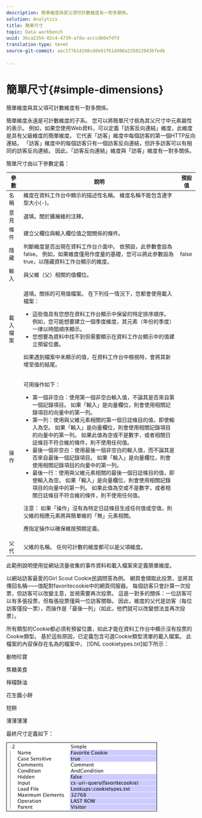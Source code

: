 ```yaml
---
description: 簡單維度與其父項可計數維度有一對多關係。
solution: Analytics
title: 簡單尺寸
topic: Data workbench
uuid: 3bca2354-02c4-4739-a7da-acccdb0efdfd
translation-type: tm+mt
source-git-commit: aec1f7b14198cdde91f61d490a235022943bfedb

---
```



# 簡單尺寸{#simple-dimensions}

簡單維度與其父項可計數維度有一對多關係。

簡單維度永遠是可計數維度的子系。 您可以將簡單尺寸視為其父尺寸中元素屬性的表示。 例如，如果您使用Web資料，可以定義「訪客反向連結」維度，此維度是具有父級維度的簡單維度。 它代表「訪客」維度中每個訪客的第一個HTTP反向連結。 「訪客」維度中的每個訪客只有一個訪客反向連結，但許多訪客可以有相同的訪客反向連結。 因此，「訪客反向連結」維度與「訪客」維度有一對多關係。

簡單尺寸由以下參數定義：

<table id="table_E6F729DFA226459DBFC1776CE8CB81F8"> 
 <thead> 
  <tr> 
   <th colname="col1" class="entry"> 參數 </th> 
   <th colname="col2" class="entry"> 說明 </th> 
   <th colname="col3" class="entry"> 預設值 </th> 
  </tr> 
 </thead>
 <tbody> 
  <tr> 
   <td colname="col1"> 名稱 </td> 
   <td colname="col2"> 維度在資料工作台中顯示的描述性名稱。 維度名稱不能包含連字型大小(-)。 </td> 
   <td colname="col3"> </td> 
  </tr> 
  <tr> 
   <td colname="col1"> 意見 </td> 
   <td colname="col2"> 選填。關於擴展維的注釋。 </td> 
   <td colname="col3"> </td> 
  </tr> 
  <tr> 
   <td colname="col1"> 條件 </td> 
   <td colname="col2"> 建立父欄位與輸入欄位值之間關係的條件。 </td> 
   <td colname="col3"> </td> 
  </tr> 
  <tr> 
   <td colname="col1"> 隱藏 </td> 
   <td colname="col2"> 判斷維度是否出現在資料工作台介面中。 依預設，此參數會設為false。 例如，如果維度僅用作度量的基礎，您可以將此參數設為true，以隱藏資料工作台顯示的維度。 </td> 
   <td colname="col3"> false </td> 
  </tr> 
  <tr> 
   <td colname="col1"> 輸入 </td> 
   <td colname="col2"> 與父維（父）相關的值欄位。 </td> 
   <td colname="col3"> </td> 
  </tr> 
  <tr> 
   <td colname="col1"> 載入檔案 </td> 
   <td colname="col2"> <p>選填。關係的可用值檔案。 在下列任一情況下，您都會使用載入檔案： </p> <p> 
     <ul id="ul_056C4A8E46AA479397DC63173C035D5C"> 
      <li id="li_C26EB5A4AB3C4BEB8EB3A217A5A2377E"> 這些值具有您想在資料工作台顯示中保留的特定排序順序。 例如，您可能想要建立一個季度維度，其元素（年份的季度）一律以時間順序顯示。 </li> 
      <li id="li_5D4DF56BC6124D038A7260131B1F3DB3"> 您想要為資料中找不到但需要顯示在資料工作台顯示中的值建立預留位置。 </li> 
     </ul> </p> <p> 如果遇到檔案中未顯示的值，在資料工作台中檢視時，會將其新增至值的結尾。 </p> </td> 
   <td colname="col3"> </td> 
  </tr> 
  <tr> 
   <td colname="col1"> 操作 </td> 
   <td colname="col2"> <p>可用操作如下： </p> <p> 
     <ul id="ul_88AE4279413C42609D8B53EC64B5E913"> 
      <li id="li_DD9623D006844BC28B2AAA8E12AA04E1"> 第一個非空白：使用第一個非空白輸入值，不論其是否來自第一個記錄項目。 如果「輸入」是向量欄位，則會使用相關記錄項目的向量中的第一列。 </li> 
      <li id="li_0FBE7F0B7B9744D994ECEDAA08F0045C"> 第一列：使用與父維元素相關的第一個日誌條目的值，即使輸入為空。 如果「輸入」是向量欄位，則會使用相關記錄項目的向量中的第一列。 如果此值為空或不是數字，或者相關日誌條目不符合維的條件，則不使用任何值。 </li> 
      <li id="li_C17190BC699D4A099DC5326C07D1044D"> 最後一個非空白：使用最後一個非空白的輸入值，而不論其是否來自最後一個記錄項目。 如果「輸入」是向量欄位，則會使用相關記錄項目的向量中的第一列。 </li> 
      <li id="li_00BAE86F12004C098F6A455908DB7062"> 最後一行：使用與父維元素相關的最後一個日誌條目的值，即使輸入為空。 如果「輸入」是向量欄位，則會使用相關記錄項目的向量中的第一列。 如果此值為空或不是數字，或者相關日誌條目不符合維的條件，則不使用任何值。 </li> 
     </ul> </p> <p> <p>注意： 如果「操作」沒有為特定日誌條目生成任何值或空值，則父維的相應元素將與簡單維的「無」元素相關。 </p> </p> <p> 應指定操作以確保維按預期定義。 </p> </td> 
   <td colname="col3"> </td> 
  </tr> 
  <tr> 
   <td colname="col1"> 父代 </td> 
   <td colname="col2"> 父維的名稱。 任何可計數的維度都可以是父項維度。 </td> 
   <td colname="col3"> </td> 
  </tr> 
 </tbody> 
</table>

此範例說明使用從網站流量收集的事件資料和載入檔案來定義簡單維度。

以網站訪客最愛的Girl Scout Cookie民調問答為例。 網頁會擷取此投票，並將其傳回名稱——值配對favoritecookie中的網頁伺服器。 每個訪客只會計算一次投票，但訪客可以改變主意，並視需要再次投票。 這是一對多的關係：一位訪客可以有多張投票，但每張投票僅與一位訪客關聯。 因此，維度的父代是訪客（每位訪客僅投一票），而操作是「最後一列」（如此，他們就可以改變想法並再次投票）。

所有類型的Cookie都必須有預留位置，如此才能在資料工作台中顯示沒有投票的Cookie類型。 基於這些原因，已定義包含可選Cookie類型清單的載入檔案。 此檔案的內容保存在名為的檔案中， [!DNL cookietypes.txt]如下所示：

動物珍寶

焦糖美食

檸檬酥油

花生醬小餅

短餅

薄薄薄薄

最終尺寸定義如下：

![](assets/cfg_Transformation_Dim_Simple.png)


